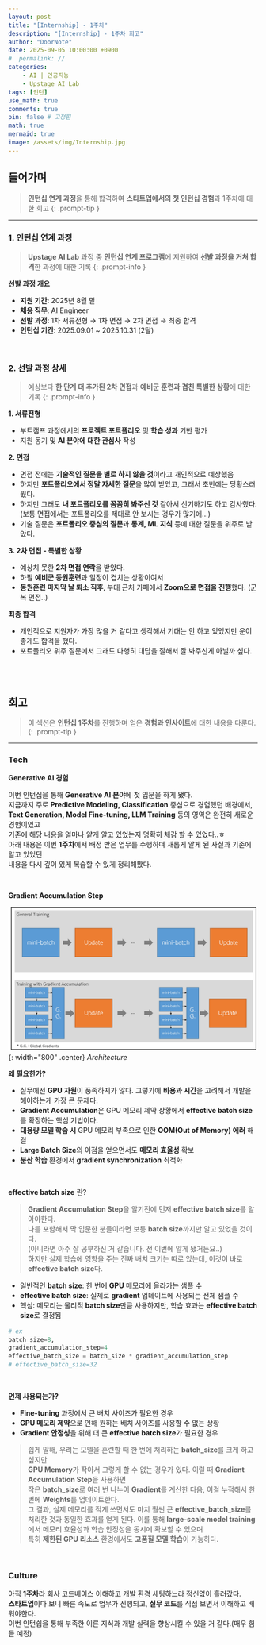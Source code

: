 ```yaml
---
layout: post
title: "[Internship] - 1주차"
description: "[Internship] - 1주차 회고"
author: "DoorNote"
date: 2025-09-05 10:00:00 +0900
#  permalink: //
categories:
    - AI | 인공지능
    - Upstage AI Lab
tags: [인턴]
use_math: true
comments: true
pin: false # 고정핀
math: true
mermaid: true
image: /assets/img/Internship.jpg
---
```


## 들어가며

> **인턴십 연계 과정**을 통해 합격하여 **스타트업에서의 첫 인턴십 경험**과 1주차에 대한 회고
{: .prompt-tip }

---

### 1. 인턴십 연계 과정

> **Upstage AI Lab** 과정 중 **인턴십 연계 프로그램**에 지원하여 **선발 과정을 거쳐 합격**한 과정에 대한 기록
{: .prompt-info }

**선발 과정 개요**

- **지원 기간**: 2025년 8월 말
- **채용 직무**: AI Engineer
- **선발 과정**: 1차 서류전형 → 1차 면접 → 2차 면접 → 최종 합격
- **인턴십 기간**: 2025.09.01 ~ 2025.10.31 (2달)

<br>

### 2. 선발 과정 상세

> 예상보다 **한 단계 더 추가된 2차 면접**과 **예비군 훈련과 겹친 특별한 상황**에 대한 기록
{: .prompt-info }

**1. 서류전형**
- 부트캠프 과정에서의 **프로젝트 포트폴리오** 및 **학습 성과** 기반 평가
- 지원 동기 및 **AI 분야에 대한 관심사** 작성

**2. 면접**
- 면접 전에는 **기술적인 질문을 별로 하지 않을 것**이라고 개인적으로 예상했음
- 하지만 **포트폴리오에서 정말 자세한 질문**을 많이 받았고, 그래서 초반에는 당황스러웠다.
- 하지만 그래도 **내 포트폴리오를 꼼꼼히 봐주신 것** 같아서 신기하기도 하고 감사했다.  
  (보통 면접에서는 포트폴리오를 제대로 안 보시는 경우가 많기에...)
- 기술 질문은 **포트폴리오 중심의 질문**과 **통계, ML 지식** 등에 대한 질문을 위주로 받았다.

**3. 2차 면접 - 특별한 상황**
- 예상치 못한 **2차 면접 연락**을 받았다.
- 하필 **예비군 동원훈련**과 일정이 겹치는 상황이여서
- **동원훈련 마지막 날 퇴소 직후**, 부대 근처 카페에서 **Zoom으로 면접을 진행**했다. (군복 면접..)

**최종 합격**
- 개인적으로 지원자가 가장 많을 거 같다고 생각해서 기대는 안 하고 있었지만 운이 좋게도 합격을 했다.
- 포트폴리오 위주 질문에서 그래도 다행히 대답을 잘해서 잘 봐주신게 아닐까 싶다.

<br>
<br>

## 회고

> 이 섹션은 **인턴십 1주차**를 진행하며 얻은 **경험과 인사이트**에 대한 내용을 다룬다.
{: .prompt-tip }

---

### Tech

**Generative AI 경험**

이번 인턴십을 통해 **Generative AI 분야**에 첫 입문을 하게 됐다.  
지금까지 주로 **Predictive Modeling, Classification** 중심으로 경험했던 배경에서,  
**Text Generation, Model Fine-tuning, LLM Training** 등의 영역은 완전히 새로운 경험이였고  
기존에 해당 내용을 얼마나 얕게 알고 있었는지 명확히 체감 할 수 있었다..ㅎ  
아래 내용은 이번 **1주차**에서 배정 받은 업무를 수행하며 새롭게 알게 된 사실과 기존에 알고 있었던  
내용을 다시 깊이 있게 복습할 수 있게 정리해봤다.  

<br>

**Gradient Accumulation Step**

![gradient_accumulation_step](/assets/img/gradient_accumulation_step.png){: width="800" .center}
_Architecture_

**왜 필요한가?**
- 실무에선 **GPU 자원**이 풍족하지가 않다. 그렇기에 **비용과 시간**을 고려해서 개발을 해야하는게 가장 큰 문제다.
- **Gradient Accumulation**은 GPU 메모리 제약 상황에서 **effective batch size**를 확장하는 핵심 기법이다.
- **대용량 모델 학습 시** GPU 메모리 부족으로 인한 **OOM(Out of Memory) 에러** 해결
- **Large Batch Size**의 이점을 얻으면서도 **메모리 효율성** 확보
- **분산 학습** 환경에서 **gradient synchronization** 최적화

<br>

**effective batch size** 란?
> **Gradient Accumulation Step**을 알기전에 먼저 **effective batch size**를 알아야한다.  
> 나를 포함해서 막 입문한 분들이라면 보통 **batch size**까지만 알고 있었을 것이다.  
> (아니라면 아주 잘 공부하신 거 같습니다. 전 이번에 알게 됐거든요..)  
> 하지만 실제 학습에 영향을 주는 진짜 배치 크기는 따로 있는데, 이것이 바로 **effective batch size**다.

- 일반적인 **batch size**: 한 번에 **GPU** 메모리에 올라가는 샘플 수
- **effective batch size**: 실제로 **gradient** 업데이트에 사용되는 전체 샘플 수
- 핵심: 메모리는 물리적 **batch size**만큼 사용하지만, 학습 효과는 **effective batch size**로 결정됨

```python
# ex 
batch_size=8, 
gradient_accumulation_step=4
effective_batch_size = batch_size * gradient_accumulation_step
# effective_batch_size=32
```

<br>

**언제 사용되는가?**
- **Fine-tuning** 과정에서 큰 배치 사이즈가 필요한 경우
- **GPU 메모리 제약**으로 인해 원하는 배치 사이즈를 사용할 수 없는 상황
- **Gradient 안정성**을 위해 더 큰 **effective batch size**가 필요한 경우

> 쉽게 말해, 우리는 모델을 훈련할 때 한 번에 처리하는 **batch_size**를 크게 하고 싶지만  
> **GPU Memory**가 작아서 그렇게 할 수 없는 경우가 있다. 이럴 때 **Gradient Accumulation Step**을 사용하면  
> 작은 **batch_size**로 여러 번 나누어 **Gradient**를 계산한 다음, 이걸 누적해서 한 번에 **Weights**를 업데이트한다.  
> 그 결과, 실제 메모리를 적게 쓰면서도 마치 훨씬 큰 **effective_batch_size**를 처리한 것과 동일한 효과를 얻게 된다.
> 이를 통해 **large-scale model training**에서 메모리 효율성과 학습 안정성을 동시에 확보할 수 있으며  
> 특히 **제한된 GPU 리소스** 환경에서도 **고품질 모델 학습**이 가능하다.

<br>

### Culture

아직 **1주차**라 회사 코드베이스 이해하고 개발 환경 세팅하느라 정신없이 흘러갔다.  
**스타트업**이다 보니 빠른 속도로 업무가 진행되고, **실무 코드**를 직접 보면서 이해하고 배워야한다.  
이번 인턴쉽을 통해 부족한 이론 지식과 개발 실력을 향상시킬 수 있을 거 같다.(매우 힘들 예정)
